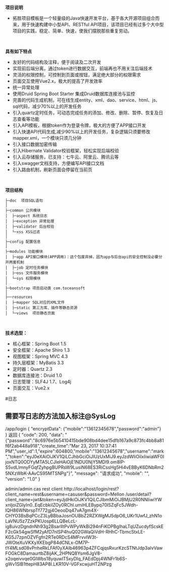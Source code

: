 **项目说明** 
- 拓胜项目模板是一个轻量级的Java快速开发平台，基于各大开源项目组合而来，用于快速构建中小型API、RESTful API项目，该项目已经有过多个大中型项目的实践，稳定、简单、快速，使我们摆脱那些重复劳动。

<br> 
 


**具有如下特点** 
- 友好的代码结构及注释，便于阅读及二次开发
- 实现前后端分离，通过token进行数据交互，前端再也不用关注后端技术
- 灵活的权限控制，可控制到页面或按钮，满足绝大部分的权限需求
- 页面交互使用Vue2.x，极大的提高了开发效率
- 统一异常处理
- 使用Druid Spring Boot Starter 集成Druid数据库连接池与监控
- 完善的代码生成机制，可在线生成entity、xml、dao、service、html、js、sql代码，减少70%以上的开发任务
- 引入quartz定时任务，可动态完成任务的添加、修改、删除、暂停、恢复及日志查看等功能
- 引入API模板，根据token作为登录令牌，极大的方便了APP接口开发
- 引入快速API代码生成,减少90%以上的开发任务，复杂逻辑只须要修改mapper.xml，一个模块只须几分钟
- 引入接口数据加密传输
- 引入Hibernate Validator校验框架，轻松实现后端校验
- 引入云存储服务，已支持：七牛云、阿里云、腾讯云等
- 引入swagger文档支持，方便编写API接口文档
- 引入路由机制，刷新页面会停留在当前页
<br> 

**项目结构** 
```
├─doc  项目SQL语句
│
├─common 公共模块
│  ├─aspect 系统日志
│  ├─exception 异常处理
│  ├─validator 后台校验
│  └─xss XSS过滤
│ 
├─config 配置信息
│ 
├─modules 功能模块
│  ├─app API接口模块(APP调用)：这个包废弃掉，因为app与后台api的安全控制没必要分开两套机制
│  ├─job 定时任务模块
│  ├─oss 文件服务模块
│  └─sys 权限模块
│ 
├─bootstrap 项目启动类 com.toceansoft
│  
├──resources 
│  ├─mapper SQL对应的XML文件
│  ├─static 第三方库、插件等静态资源
│  └─views  项目静态页面

```
<br> 

**技术选型：** 
- 核心框架：Spring Boot 1.5
- 安全框架：Apache Shiro 1.3
- 视图框架：Spring MVC 4.3
- 持久层框架：MyBatis 3.3
- 定时器：Quartz 2.3
- 数据库连接池：Druid 1.0
- 日志管理：SLF4J 1.7、Log4j
- 页面交互：Vue2.x 


#日志
## 需要写日志的方法加入标注@SysLog
/app/login
{
  "encryptData": {"mobile":"13612345678","password":"admin"}
}
返回
{
    "code": 200,
    "data": "{\"password\":\"8c6976e5b5410415bde908bd4dee15dfb167a9c873fc4bb8a81f6f2ab448a918\",\"create_time\":\"Mar 23, 2017 10:37:41 PM\",\"user_id\":1,\"expire\":604800,\"mobile\":\"13612345678\",\"username\":\"mark\",\"token\":\"eyJ0eXAiOiJKV1QiLCJhbGciOiJIUzUxMiJ9.eyJzdWIiOiIxIiwiaWF0IjoxNTQ0ODYyMTA5LCJleHAiOjE1NDU0NjY5MDl9.om8IP-S5vdLlmnyFGqfZyhpgBUPRsW9LusiN68ES3RiCssHg5Hi4vEBByK6DNbRm25NXzWbK-AAvCS95MTSNPg\"}",
    "message": "请求成功",
    "mobile": "",
    "version": "1.0"
}

admin/admin
cas rest client
http://localhost/login/rest?client_name=rest&username=casuser&password=Mellon
/user/detail?client_name=jwt&token=eyJjdHkiOiJKV1QiLCJlbmMiOiJBMjU2R0NNIiwiYWxnIjoiZGlyIn0..EqEcbkiIZOy0RChl.umiHLEBypq70ISZqFc5JWdh-IQH86WNbrspTf772gj4OeooDq47vA7gm4X-CHYO3BsBqPCcZ3LyBBbaJosnOUBbZ2RZXWgMJ5dpO6_UKr1UwfJ_zhN1oLaVNU5z7ZzkPKUosp6LLQBeLcL-ig8uivzDgndnNh93g2BsarlItPvWPyWkBi294nFiKOPBgIhaLTqUZucdyfScskEF2cGk54gwSfM2yAfD7nISP4huQ02GWaQiVdH-RHhC-TbmcStxLE-KG5J7zpnOZVFgfn2RTe0RDcS4MFrvvIW3t-JWOteXuVKXyXKEbgP84dCNLx-OM7P-tY4MLsd08vPnheRkLFAf0yXAIb46963p4ZFCqjqsRxurKzcSTNtJdp3aIvVawFOGkC8DamaurtbZ8ijAK_2HPNQ8Ysm6JgV8-x2oqeivvqe0GIWbs18yquwlT5xyDIq_FAEdDpj4WNFr1b6S-gWv1SlB1ttepH83AP8I.LKR10V-VGFxcwjuHT2NPzg

